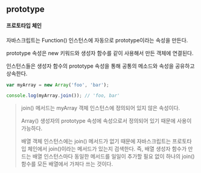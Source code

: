 ## prototype

#### 프로토타입 체인

자바스크립트는 Function() 인스턴스에 자동으로 prototype이라는 속성을 만든다.

prototype 속성은 new 키워드와 생성자 함수를 같이 사용해서 만든 객체에 연결된다.

인스턴스들은 생성자 함수의 prototype 속성을 통해 공통의 메소드와 속성을 공유하고 상속한다.

```javascript
var myArray = new Array('foo', 'bar');

console.log(myArray.join()); // 'foo, bar'
```

> join() 메서드는 myArray 객체 인스턴스에 정의되어 있지 않은 속성이다.
>
> Array() 생성자의 prototype 속성에 속성으로서 정의되어 있기 때문에 사용이 가능하다.
>
> 배열 객체 인스턴스에는 join() 메서드가 없기 때문에 자바스크립트는 프로토타입 체인에서 join()이라는 메서드가 있는지 검색한다. 즉, 배열 생성자 함수가 만드는 배열 인스턴스마다 동일한 메서드를 일일이 추가할 필요 없이 하나의 join() 함수를 모든 배열에서 가져다 쓰는 것이다.

